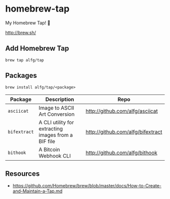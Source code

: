 # homebrew-tap
My Homebrew Tap! :beer:

http://brew.sh/

## Add Homebrew Tap
```shell
brew tap alfg/tap
```

## Packages

```shell
brew install alfg/tap/<package>
```

| Package | Description | Repo |
| ------- | ----------- | ---- |
|`asciicat` | Image to ASCII Art Conversion | http://github.com/alfg/asciicat |
|`bifextract` | A CLI utility for extracting images from a BIF file | http://github.com/alfg/bifextract |
|`bithook` | A Bitcoin Webhook CLI | http://github.com/alfg/bithook |

## Resources
* https://github.com/Homebrew/brew/blob/master/docs/How-to-Create-and-Maintain-a-Tap.md
